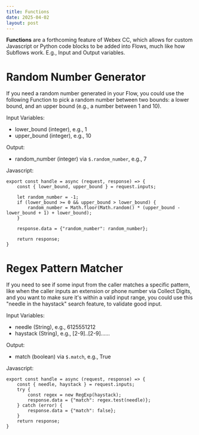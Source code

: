 ```yaml
---
title: Functions
date: 2025-04-02
layout: post
---
```


**Functions** are a forthcoming feature of Webex CC, which allows for custom Javascript or Python code blocks to be added into Flows, much like how Subflows work.  E.g., Input and Output variables.

# Random Number Generator

If you need a random number generated in your Flow, you could use the following Function to pick a random number between two bounds: a lower bound, and an upper bound (e.g., a number between 1 and 10).

Input Variables:
* lower_bound (integer), e.g., 1
* upper_bound (integer), e.g., 10

Output:
* random_number (integer) via `$.random_number`, e.g., 7

Javascript:
```
export const handle = async (request, response) => {
    const { lower_bound, upper_bound } = request.inputs;
    
    let random_number = -1;
    if (lower_bound >= 0 && upper_bound > lower_bound) {
        random_number = Math.floor(Math.random() * (upper_bound - lower_bound + 1) + lower_bound);
    }
    
    response.data = {"random_number": random_number};
    
    return response;
}
```


# Regex Pattern Matcher

If you need to see if some input from the caller matches a specific pattern, like when the caller inputs an extension or phone number via Collect Digits, and you want to make sure it's within a valid input range, you could use this "needle in the haystack" search feature, to validate good input.

Input Variables:
* needle (String), e.g., 6125551212
* haystack (String), e.g., [2-9]..[2-9]......

Output:
* match (boolean) via `$.match`, e.g., True

Javascript:
```
export const handle = async (request, response) => {
    const { needle, haystack } = request.inputs;
    try {
        const regex = new RegExp(haystack);
        response.data = {"match": regex.test(needle)};
    } catch (error) {
        response.data = {"match": false};
    }
    return response;
}
```
